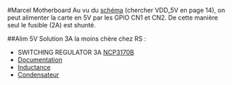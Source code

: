 #Marcel Motherboard
Au vu du [schéma](http://www.myirtech.com/download/Zynq7000/Z-TURN_SCH_V4_20150326.pdf) (chercher VDD_5V en page 14), on peut alimenter la carte en 5V par les GPIO CN1 et CN2. 
De cette manière seul le fusible (2A) est shunté.

##Alim 5V
Solution 3A la moins chère chez RS :
* SWITCHING REGULATOR 3A [NCP3170B](http://fr.rs-online.com/web/p/convertisseurs-buck/8024293/)
* [Documentation](https://www.onsemi.com/pub/Collateral/NCP3170-D.PDF)
* [Inductance](http://fr.rs-online.com/web/p/inductances-cms-bobinees/8135674/)
* [Condensateur](http://fr.rs-online.com/web/p/condensateurs-ceramique-multicouche/4646701/)
